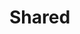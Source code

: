 <!-- generated by markdown-notes-tree -->

# Shared

<!-- optional markdown-notes-tree directory description starts here -->

<!-- optional markdown-notes-tree directory description ends here -->


